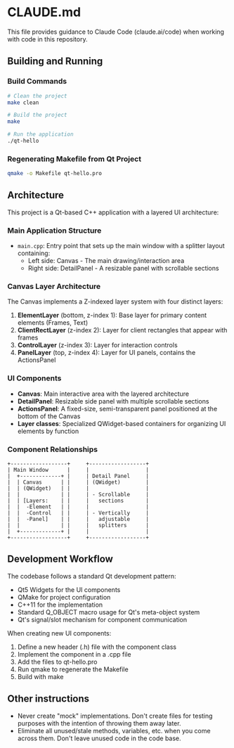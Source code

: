 # CLAUDE.md

This file provides guidance to Claude Code (claude.ai/code) when working with code in this repository.

## Building and Running

### Build Commands

```bash
# Clean the project
make clean

# Build the project
make

# Run the application
./qt-hello
```

### Regenerating Makefile from Qt Project

```bash
qmake -o Makefile qt-hello.pro
```

## Architecture

This project is a Qt-based C++ application with a layered UI architecture:

### Main Application Structure

- `main.cpp`: Entry point that sets up the main window with a splitter layout containing:
  - Left side: Canvas - The main drawing/interaction area
  - Right side: DetailPanel - A resizable panel with scrollable sections

### Canvas Layer Architecture

The Canvas implements a Z-indexed layer system with four distinct layers:

1. **ElementLayer** (bottom, z-index 1): Base layer for primary content elements (Frames, Text)
2. **ClientRectLayer** (z-index 2): Layer for client rectangles that appear with frames
3. **ControlLayer** (z-index 3): Layer for interaction controls
4. **PanelLayer** (top, z-index 4): Layer for UI panels, contains the ActionsPanel

### UI Components

- **Canvas**: Main interactive area with the layered architecture
- **DetailPanel**: Resizable side panel with multiple scrollable sections
- **ActionsPanel**: A fixed-size, semi-transparent panel positioned at the bottom of the Canvas
- **Layer classes**: Specialized QWidget-based containers for organizing UI elements by function

### Component Relationships

```
+------------------+     +------------------+
| Main Window      |     |                  |
|  +-------------+ |     | Detail Panel     |
|  | Canvas      | |     | (QWidget)        |
|  | (QWidget)   | |     |                  |
|  |             | |     | - Scrollable     |
|  | [Layers:    | |     |   sections       |
|  |  -Element   | |     |                  |
|  |  -Control   | |     | - Vertically     |
|  |  -Panel]    | |     |   adjustable     |
|  |             | |     |   splitters      |
|  +-------------+ |     |                  |
+------------------+     +------------------+
```

## Development Workflow

The codebase follows a standard Qt development pattern:

- Qt5 Widgets for the UI components
- QMake for project configuration
- C++11 for the implementation
- Standard Q_OBJECT macro usage for Qt's meta-object system
- Qt's signal/slot mechanism for component communication

When creating new UI components:

1. Define a new header (.h) file with the component class
2. Implement the component in a .cpp file
3. Add the files to qt-hello.pro
4. Run qmake to regenerate the Makefile
5. Build with make

## Other instructions

- Never create "mock" implementations. Don't create files for testing purposes with the intention of throwing them away later.
- Eliminate all unused/stale methods, variables, etc. when you come across them. Don't leave unused code in the code base.
